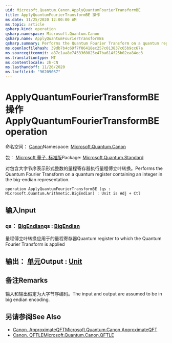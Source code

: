 ```yaml
---
uid: Microsoft.Quantum.Canon.ApplyQuantumFourierTransformBE
title: ApplyQuantumFourierTransformBE 操作
ms.date: 11/25/2020 12:00:00 AM
ms.topic: article
qsharp.kind: operation
qsharp.namespace: Microsoft.Quantum.Canon
qsharp.name: ApplyQuantumFourierTransformBE
qsharp.summary: Performs the Quantum Fourier Transform on a quantum register containing an integer in the big-endian representation.
ms.openlocfilehash: 39db7b4c69f7f06418ec257c013837c65b9cc67a
ms.sourcegitcommit: a87c1aa8e7453360025e47ba614f25b02ea84ec3
ms.translationtype: MT
ms.contentlocale: zh-CN
ms.lasthandoff: 11/26/2020
ms.locfileid: "96209037"
---
```

# <a name="applyquantumfouriertransformbe-operation"></a><span data-ttu-id="2440c-102">ApplyQuantumFourierTransformBE 操作</span><span class="sxs-lookup"><span data-stu-id="2440c-102">ApplyQuantumFourierTransformBE operation</span></span>

<span data-ttu-id="2440c-103">命名空间： [Canon](xref:Microsoft.Quantum.Canon)</span><span class="sxs-lookup"><span data-stu-id="2440c-103">Namespace: [Microsoft.Quantum.Canon](xref:Microsoft.Quantum.Canon)</span></span>

<span data-ttu-id="2440c-104">包： [Microsoft 量子. 标准版](https://nuget.org/packages/Microsoft.Quantum.Standard)</span><span class="sxs-lookup"><span data-stu-id="2440c-104">Package: [Microsoft.Quantum.Standard](https://nuget.org/packages/Microsoft.Quantum.Standard)</span></span>


<span data-ttu-id="2440c-105">对包含大字节序表示形式整数的量程寄存器执行量程傅立叶转换。</span><span class="sxs-lookup"><span data-stu-id="2440c-105">Performs the Quantum Fourier Transform on a quantum register containing an integer in the big-endian representation.</span></span>

```qsharp
operation ApplyQuantumFourierTransformBE (qs : Microsoft.Quantum.Arithmetic.BigEndian) : Unit is Adj + Ctl
```


## <a name="input"></a><span data-ttu-id="2440c-106">输入</span><span class="sxs-lookup"><span data-stu-id="2440c-106">Input</span></span>

### <a name="qs--bigendian"></a><span data-ttu-id="2440c-107">qs： [BigEndian](xref:Microsoft.Quantum.Arithmetic.BigEndian)</span><span class="sxs-lookup"><span data-stu-id="2440c-107">qs : [BigEndian](xref:Microsoft.Quantum.Arithmetic.BigEndian)</span></span>

<span data-ttu-id="2440c-108">量程傅立叶转换应用于的量程寄存器</span><span class="sxs-lookup"><span data-stu-id="2440c-108">Quantum register to which the Quantum Fourier Transform is applied</span></span>



## <a name="output--unit"></a><span data-ttu-id="2440c-109">输出： [单元](xref:microsoft.quantum.lang-ref.unit)</span><span class="sxs-lookup"><span data-stu-id="2440c-109">Output : [Unit](xref:microsoft.quantum.lang-ref.unit)</span></span>



## <a name="remarks"></a><span data-ttu-id="2440c-110">备注</span><span class="sxs-lookup"><span data-stu-id="2440c-110">Remarks</span></span>

<span data-ttu-id="2440c-111">输入和输出假定为大字节序编码。</span><span class="sxs-lookup"><span data-stu-id="2440c-111">The input and output are assumed to be in big endian encoding.</span></span>

## <a name="see-also"></a><span data-ttu-id="2440c-112">另请参阅</span><span class="sxs-lookup"><span data-stu-id="2440c-112">See Also</span></span>

- [<span data-ttu-id="2440c-113">Canon. ApproximateQFT</span><span class="sxs-lookup"><span data-stu-id="2440c-113">Microsoft.Quantum.Canon.ApproximateQFT</span></span>](xref:Microsoft.Quantum.Canon.ApproximateQFT)
- [<span data-ttu-id="2440c-114">Canon. QFTLE</span><span class="sxs-lookup"><span data-stu-id="2440c-114">Microsoft.Quantum.Canon.QFTLE</span></span>](xref:Microsoft.Quantum.Canon.QFTLE)